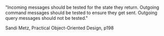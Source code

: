 "Incoming messages should be tested for the state they return. Outgoing command messages should be tested to ensure they get sent. Outgoing query messages should not be tested."

Sandi Metz, Practical Object-Oriented Design, p198
